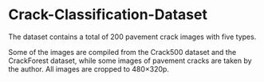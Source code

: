 # Crack-Classification-Dataset
The dataset contains a total of 200 pavement crack images with five types.

Some of the images are compiled from the Crack500 dataset and the CrackForest dataset, while some images of pavement cracks are taken by the author. All images are cropped to 480×320p.
